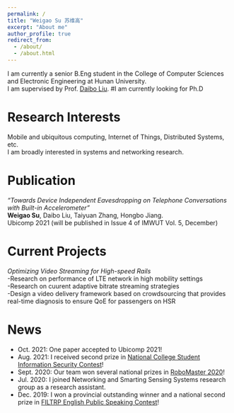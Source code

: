 ```yaml
---
permalink: /
title: "Weigao Su 苏维高"
excerpt: "About me"
author_profile: true
redirect_from: 
  - /about/
  - /about.html
---
```


I am currently a senior B.Eng student in the College of Computer Sciences and Electronic Engineering at Hunan University.  
I am supervised by Prof. [Daibo Liu](https://sites.google.com/site/dbliuuestc/home).
#I am currently looking for Ph.D 

Research Interests
======
Mobile and ubiquitous computing, Internet of Things, Distributed Systems, etc.  
I am broadly interested in systems and networking research.

Publication
======
*“Towards Device Independent Eavesdropping on Telephone Conversations with Built-in Accelerometer”*  
**Weigao Su**, Daibo Liu, Taiyuan Zhang, Hongbo Jiang.  
Ubicomp 2021 (will be published in Issue 4 of IMWUT Vol. 5, December)


Current Projects
======  
*Optimizing Video Streaming for High-speed Rails*  
-Research on performance of LTE network in high mobility settings  
-Research on cuurent adaptive bitrate streaming strategies  
-Design a video delivery framework based on crowdsourcing that provides real-time diagnosis to ensure QoE for passengers on HSR

News  
======
* Oct. 2021: One paper accepted to Ubicomp 2021!  
* Aug. 2021: I received second prize in [National College Student Information Security Contest](http://www.ciscn.cn/)!  
* Sept. 2020: Our team won several national prizes in [RoboMaster 2020](https://www.robomaster.com/en-US/robo/overview?djifrom=nav)!
* Jul. 2020: I joined Networking and Smarting Sensing Systems research group as a research assistant.
* Dec. 2019: I won a provincial outstanding winner and a national second prize in [FILTRP English Public Speaking Contest](https://uchallenge.unipus.cn/2021/news/)!